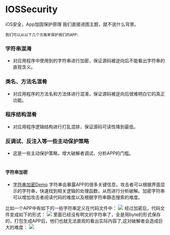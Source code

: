 # IOSSecurity
iOS安全，App加固保护原理
我们直接进图主题，就不说什么背景。

`我们可以从以下几个方面来保护我们的APP:`

### 字符串混淆
* 对应用程序中使用到的字符串进行加密，保证源码被逆向后不能看出字符串的直观含义。

### 类名、方法名混肴
* 对应用程序的方法名和方法体进行混淆，保证源码被逆向后很难明白它的真正功能。

### 程序结构混肴
* 对应用程序逻辑结构进行打乱混排，保证源码可读性降到最低。

### 反调试、反注入等一些主动保护策略
* 这是一些主动保护策略，增大破解者调试、分析APP的门槛。


#
#### 字符串加密 
* [字符串加密Demo](https://github.com/theKF/StringScurityDemo)
字符串会暴露APP的很多关键信息，攻击者可以根据界面显示的字符串，快速找到相关逻辑的处理函数，从而进行分析破解。加密字符串可以增加攻击者阅读代码的难度以及根据字符串静态搜索的难度。

比如一个APP中有如下的一些字符串定义在代码文件中：
![](https://github.com/theKF/IOSSecurity/blob/master/myfilexxx.png)
经过加密后，代码文件变成如下的形式：
![](https://github.com/theKF/IOSSecurity/blob/master/staticvoid.png)
里面已经没有明文的字符串了，全是用byte的形式保存的，打包生成APP后，他们也就无法直观的看出实际内容了,这对破解者会造成巨大的难度：
![](https://github.com/theKF/IOSSecurity/blob/master/tagscope.png)
